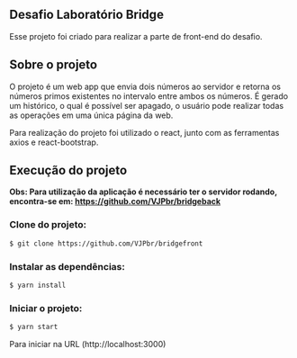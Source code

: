 ## Desafio Laboratório Bridge
Esse projeto foi criado para realizar a parte de front-end do desafio.

## Sobre o projeto

O projeto é um web app que envia dois números ao servidor e retorna os números primos existentes no intervalo entre ambos os números.
É gerado um histórico, o qual é possível ser apagado, o usuário pode realizar todas as operações em uma única página da web.

Para realização do projeto foi utilizado o react, junto com as ferramentas axios e react-bootstrap.

## Execução do projeto

**Obs: Para utilização da aplicação é necessário ter o servidor rodando, encontra-se em: https://github.com/VJPbr/bridgeback**

### Clone do projeto:

```bash
$ git clone https://github.com/VJPbr/bridgefront
```

### Instalar as dependências:

```bash
$ yarn install
```

### Iniciar o projeto:

```bash
$ yarn start
```

Para iniciar na URL (http://localhost:3000)
